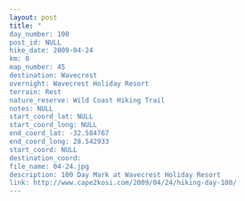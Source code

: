 ```yaml
---
layout: post
title: "
day_number: 100
post_id: NULL
hike_date: 2009-04-24
km: 0
map_number: 45
destination: Wavecrest
overnight: Wavecrest Holiday Resort
terrain: Rest
nature_reserve: Wild Coast Hiking Trail
notes: NULL
start_coord_lat: NULL
start_coord_long: NULL
end_coord_lat: -32.584767
end_coord_long: 28.542933
start_coord: NULL
destination_coord: 
file_name: 04-24.jpg
description: 100 Day Mark at Wavecrest Holiday Resort
link: http://www.cape2kosi.com/2009/04/24/hiking-day-100/
---
```


